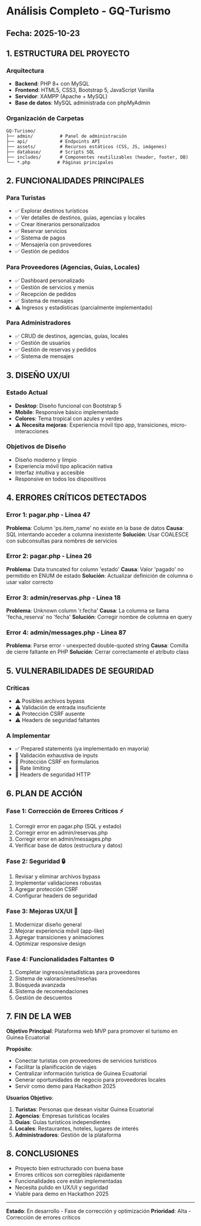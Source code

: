 # Análisis Completo - GQ-Turismo

## Fecha: 2025-10-23

## 1. ESTRUCTURA DEL PROYECTO

### Arquitectura
- **Backend**: PHP 8+ con MySQL
- **Frontend**: HTML5, CSS3, Bootstrap 5, JavaScript Vanilla
- **Servidor**: XAMPP (Apache + MySQL)
- **Base de datos**: MySQL administrada con phpMyAdmin

### Organización de Carpetas
```
GQ-Turismo/
├── admin/          # Panel de administración
├── api/            # Endpoints API
├── assets/         # Recursos estáticos (CSS, JS, imágenes)
├── database/       # Scripts SQL
├── includes/       # Componentes reutilizables (header, footer, DB)
└── *.php          # Páginas principales
```

## 2. FUNCIONALIDADES PRINCIPALES

### Para Turistas
- ✅ Explorar destinos turísticos
- ✅ Ver detalles de destinos, guías, agencias y locales
- ✅ Crear itinerarios personalizados
- ✅ Reservar servicios
- ✅ Sistema de pagos
- ✅ Mensajería con proveedores
- ✅ Gestión de pedidos

### Para Proveedores (Agencias, Guías, Locales)
- ✅ Dashboard personalizado
- ✅ Gestión de servicios y menús
- ✅ Recepción de pedidos
- ✅ Sistema de mensajes
- ⚠️ Ingresos y estadísticas (parcialmente implementado)

### Para Administradores
- ✅ CRUD de destinos, agencias, guías, locales
- ✅ Gestión de usuarios
- ✅ Gestión de reservas y pedidos
- ✅ Sistema de mensajes

## 3. DISEÑO UX/UI

### Estado Actual
- **Desktop**: Diseño funcional con Bootstrap 5
- **Mobile**: Responsive básico implementado
- **Colores**: Tema tropical con azules y verdes
- ⚠️ **Necesita mejoras**: Experiencia móvil tipo app, transiciones, micro-interacciones

### Objetivos de Diseño
- Diseño moderno y limpio
- Experiencia móvil tipo aplicación nativa
- Interfaz intuitiva y accesible
- Responsive en todos los dispositivos

## 4. ERRORES CRÍTICOS DETECTADOS

### Error 1: pagar.php - Línea 47
**Problema**: Column 'ps.item_name' no existe en la base de datos
**Causa**: SQL intentando acceder a columna inexistente
**Solución**: Usar COALESCE con subconsultas para nombres de servicios

### Error 2: pagar.php - Línea 26
**Problema**: Data truncated for column 'estado'
**Causa**: Valor 'pagado' no permitido en ENUM de estado
**Solución**: Actualizar definición de columna o usar valor correcto

### Error 3: admin/reservas.php - Línea 18
**Problema**: Unknown column 'r.fecha'
**Causa**: La columna se llama 'fecha_reserva' no 'fecha'
**Solución**: Corregir nombre de columna en query

### Error 4: admin/messages.php - Línea 87
**Problema**: Parse error - unexpected double-quoted string
**Causa**: Comilla de cierre faltante en PHP
**Solución**: Cerrar correctamente el atributo class

## 5. VULNERABILIDADES DE SEGURIDAD

### Críticas
- ⚠️ Posibles archivos bypass
- ⚠️ Validación de entrada insuficiente
- ⚠️ Protección CSRF ausente
- ⚠️ Headers de seguridad faltantes

### A Implementar
- ✅ Prepared statements (ya implementado en mayoría)
- 🔄 Validación exhaustiva de inputs
- 🔄 Protección CSRF en formularios
- 🔄 Rate limiting
- 🔄 Headers de seguridad HTTP

## 6. PLAN DE ACCIÓN

### Fase 1: Corrección de Errores Críticos ⚡
1. Corregir error en pagar.php (SQL y estado)
2. Corregir error en admin/reservas.php
3. Corregir error en admin/messages.php
4. Verificar base de datos (estructura y datos)

### Fase 2: Seguridad 🔒
1. Revisar y eliminar archivos bypass
2. Implementar validaciones robustas
3. Agregar protección CSRF
4. Configurar headers de seguridad

### Fase 3: Mejoras UX/UI 🎨
1. Modernizar diseño general
2. Mejorar experiencia móvil (app-like)
3. Agregar transiciones y animaciones
4. Optimizar responsive design

### Fase 4: Funcionalidades Faltantes ⚙️
1. Completar ingresos/estadísticas para proveedores
2. Sistema de valoraciones/reseñas
3. Búsqueda avanzada
4. Sistema de recomendaciones
5. Gestión de descuentos

## 7. FIN DE LA WEB

**Objetivo Principal**: Plataforma web MVP para promover el turismo en Guinea Ecuatorial

**Propósito**:
- Conectar turistas con proveedores de servicios turísticos
- Facilitar la planificación de viajes
- Centralizar información turística de Guinea Ecuatorial
- Generar oportunidades de negocio para proveedores locales
- Servir como demo para Hackathon 2025

**Usuarios Objetivo**:
1. **Turistas**: Personas que desean visitar Guinea Ecuatorial
2. **Agencias**: Empresas turísticas locales
3. **Guías**: Guías turísticos independientes
4. **Locales**: Restaurantes, hoteles, lugares de interés
5. **Administradores**: Gestión de la plataforma

## 8. CONCLUSIONES

- Proyecto bien estructurado con buena base
- Errores críticos son corregibles rápidamente
- Funcionalidades core están implementadas
- Necesita pulido en UX/UI y seguridad
- Viable para demo en Hackathon 2025

---
**Estado**: En desarrollo - Fase de corrección y optimización
**Prioridad**: Alta - Corrección de errores críticos
